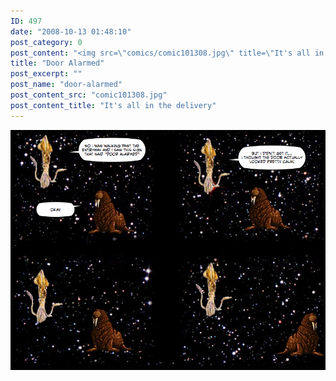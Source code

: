 ```yaml
---
ID: 497
date: "2008-10-13 01:48:10"
post_category: 0
post_content: "<img src=\"comics/comic101308.jpg\" title=\"It's all in the delivery\" />"
title: "Door Alarmed"
post_excerpt: ""
post_name: "door-alarmed"
post_content_src: "comic101308.jpg"
post_content_title: "It's all in the delivery"
---
```



[![It's all in the delivery](/comics-hi-res/comic101308.jpg)](/comics-hi-res/comic101308.jpg "It's all in the delivery")
